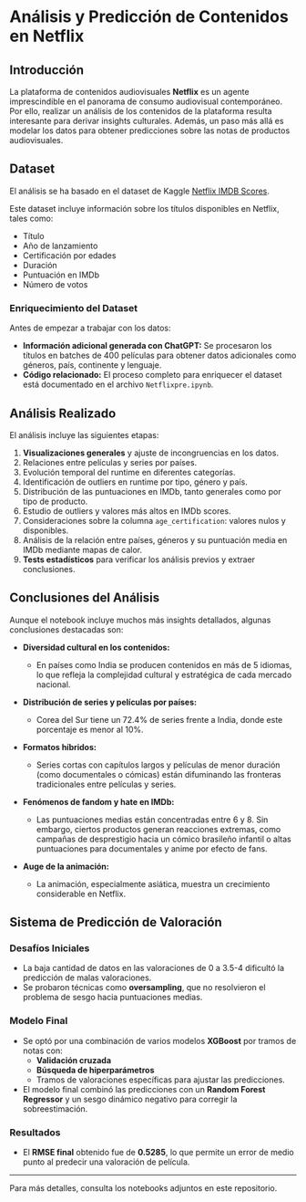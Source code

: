 # Análisis y Predicción de Contenidos en Netflix

## Introducción

La plataforma de contenidos audiovisuales **Netflix** es un agente imprescindible en el panorama de consumo audiovisual contemporáneo. Por ello, realizar un análisis de los contenidos de la plataforma resulta interesante para derivar insights culturales. Además, un paso más allá es modelar los datos para obtener predicciones sobre las notas de productos audiovisuales.

## Dataset

El análisis se ha basado en el dataset de Kaggle [Netflix IMDB Scores](https://www.kaggle.com/datasets/thedevastator/netflix-imdb-scores/data).

Este dataset incluye información sobre los títulos disponibles en Netflix, tales como:
- Título
- Año de lanzamiento
- Certificación por edades
- Duración
- Puntuación en IMDb
- Número de votos

### Enriquecimiento del Dataset
Antes de empezar a trabajar con los datos:
- **Información adicional generada con ChatGPT:** Se procesaron los títulos en batches de 400 películas para obtener datos adicionales como géneros, país, continente y lenguaje.
- **Código relacionado:** El proceso completo para enriquecer el dataset está documentado en el archivo `Netflixpre.ipynb`.

## Análisis Realizado

El análisis incluye las siguientes etapas:

1. **Visualizaciones generales** y ajuste de incongruencias en los datos.
2. Relaciones entre películas y series por países.
3. Evolución temporal del runtime en diferentes categorías.
4. Identificación de outliers en runtime por tipo, género y país.
5. Distribución de las puntuaciones en IMDb, tanto generales como por tipo de producto.
6. Estudio de outliers y valores más altos en IMDb scores.
7. Consideraciones sobre la columna `age_certification`: valores nulos y disponibles.
8. Análisis de la relación entre países, géneros y su puntuación media en IMDb mediante mapas de calor.
9. **Tests estadísticos** para verificar los análisis previos y extraer conclusiones.

## Conclusiones del Análisis

Aunque el notebook incluye muchos más insights detallados, algunas conclusiones destacadas son:

- **Diversidad cultural en los contenidos:** 
  - En países como India se producen contenidos en más de 5 idiomas, lo que refleja la complejidad cultural y estratégica de cada mercado nacional.
  
- **Distribución de series y películas por países:**
  - Corea del Sur tiene un 72.4% de series frente a India, donde este porcentaje es menor al 10%.

- **Formatos híbridos:**
  - Series cortas con capítulos largos y películas de menor duración (como documentales o cómicas) están difuminando las fronteras tradicionales entre películas y series.

- **Fenómenos de fandom y hate en IMDb:**
  - Las puntuaciones medias están concentradas entre 6 y 8. Sin embargo, ciertos productos generan reacciones extremas, como campañas de desprestigio hacia un cómico brasileño infantil o altas puntuaciones para documentales y anime por efecto de fans.

- **Auge de la animación:**
  - La animación, especialmente asiática, muestra un crecimiento considerable en Netflix.

## Sistema de Predicción de Valoración

### Desafíos Iniciales
- La baja cantidad de datos en las valoraciones de 0 a 3.5-4 dificultó la predicción de malas valoraciones.
- Se probaron técnicas como **oversampling**, que no resolvieron el problema de sesgo hacia puntuaciones medias.

### Modelo Final
- Se optó por una combinación de varios modelos **XGBoost** por tramos de notas con:
  - **Validación cruzada**
  - **Búsqueda de hiperparámetros**
  - Tramos de valoraciones específicas para ajustar las predicciones.
- El modelo final combinó las predicciones con un **Random Forest Regressor** y un sesgo dinámico negativo para corregir la sobreestimación.

### Resultados
- El **RMSE final** obtenido fue de **0.5285**, lo que permite un error de medio punto al predecir una valoración de película.

---

Para más detalles, consulta los notebooks adjuntos en este repositorio.
